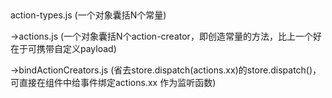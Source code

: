 ##

action-types.js (一个对象囊括N个常量)

->actions.js (一个对象囊括N个action-creator，即创造常量的方法，比上一个好在于可携带自定义payload)

->bindActionCreators.js (省去store.dispatch(actions.xx)的store.dispatch()，可直接在组件中给事件绑定actions.xx 作为监听函数)
